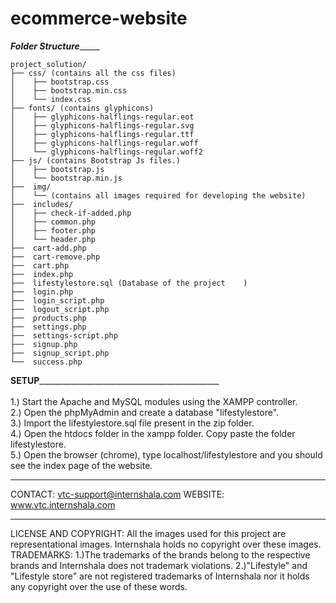 # ecommerce-website

_____________________________________________Folder Structure__________________________________________________
	
	
	project_solution/
	├── css/ (contains all the css files)
	│    ├── bootstrap.css
	│    ├── bootstrap.min.css
	│    └── index.css
	├── fonts/ (contains glyphicons)
	│    ├── glyphicons-halflings-regular.eot
	│    ├── glyphicons-halflings-regular.svg
	│    ├── glyphicons-halflings-regular.ttf
	│    ├── glyphicons-halflings-regular.woff
	│    └── glyphicons-halflings-regular.woff2
	├── js/ (contains Bootstrap Js files.)
	│    ├── bootstrap.js
	│    └── bootstrap.min.js
	├──  img/
	│    └── (contains all images required for developing the website)
	├──  includes/	 
	│    ├── check-if-added.php
	│    ├── common.php
	│    ├── footer.php
	│    └── header.php
	├──  cart-add.php
	├──  cart-remove.php
	├──  cart.php 
	├──  index.php
	├──  lifestylestore.sql (Database of the project	)
	├──  login.php
	├──  login_script.php
	├──  logout_script.php
	├──  products.php
	├──  settings.php
	├──  settings-script.php
	├──  signup.php
	├──  signup_script.php
	└──  success.php

____________________________________________SETUP_________________________________________________________________________________________				
<br/>1.) Start the Apache and MySQL modules using the XAMPP controller.
<br/>2.) Open the phpMyAdmin and create a database "lifestylestore". 
<br/>3.) Import the lifestylestore.sql file present in the zip folder.
<br/>4.) Open the htdocs folder in the xampp folder. Copy paste the folder lifestylestore.
<br/>5.) Open the browser (chrome), type localhost/lifestylestore and you should see the index page of the website.

*******************************************************************************************************************************************
CONTACT: vtc-support@internshala.com
WEBSITE: www.vtc.internshala.com

*******************************************************************************************************************************************
LICENSE AND COPYRIGHT: All the images used for this project are representational images.
Internshala holds no copyright over these images.
TRADEMARKS:
1.)The trademarks of the brands belong to the respective brands and Internshala does not trademark violations.
2.)"Lifestyle" and "Lifestyle store" are not registered trademarks of Internshala nor it holds any copyright over the use of these words.
